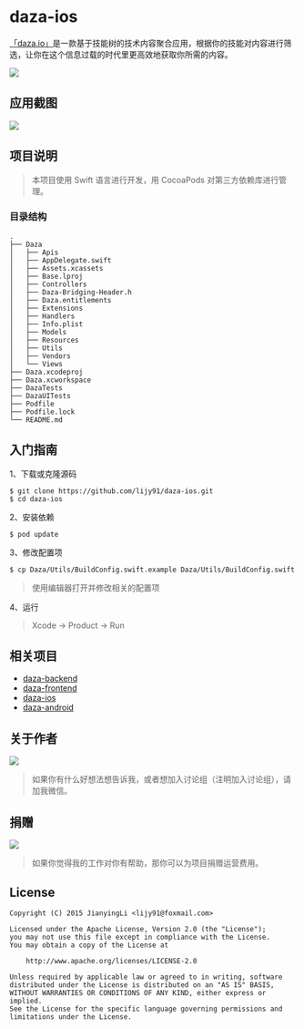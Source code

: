 # daza-ios

[「daza.io」](https://daza.io)是一款基于技能树的技术内容聚合应用，根据你的技能对内容进行筛选，让你在这个信息过载的时代里更高效地获取你所需的内容。

[![](https://devimages.apple.com.edgekey.net/app-store/marketing/guidelines/images/badge-download-on-the-app-store-cn.svg)](https://itunes.apple.com/us/app/daza.io/id1180300716?l=zh&ls=1&mt=8)

## 应用截图
![](https://oeolgl6y5.qnssl.com/topic/SJHfR0vQe/HJYNCADXe.png?imageView2/2/w/1200/h/1200)

## 项目说明
> 本项目使用 Swift 语言进行开发，用 CocoaPods 对第三方依赖库进行管理。

### 目录结构
```
.
├── Daza
│   ├── Apis
│   ├── AppDelegate.swift
│   ├── Assets.xcassets
│   ├── Base.lproj
│   ├── Controllers
│   ├── Daza-Bridging-Header.h
│   ├── Daza.entitlements
│   ├── Extensions
│   ├── Handlers
│   ├── Info.plist
│   ├── Models
│   ├── Resources
│   ├── Utils
│   ├── Vendors
│   └── Views
├── Daza.xcodeproj
├── Daza.xcworkspace
├── DazaTests
├── DazaUITests
├── Podfile
├── Podfile.lock
└── README.md
```

## 入门指南

1、下载或克隆源码

```
$ git clone https://github.com/lijy91/daza-ios.git
$ cd daza-ios
```

2、安装依赖
```
$ pod update
```

3、修改配置项
```
$ cp Daza/Utils/BuildConfig.swift.example Daza/Utils/BuildConfig.swift
```
> 使用编辑器打开并修改相关的配置项

4、运行
> Xcode -> Product -> Run

## 相关项目
- [daza-backend](https://github.com/lijy91/daza-backend)
- [daza-frontend](https://github.com/lijy91/daza-frontend)
- [daza-ios](https://github.com/lijy91/daza-ios)
- [daza-android](https://github.com/lijy91/daza-android)

## 关于作者

![](https://oeolgl6y5.qnssl.com/topic/ByRafuLR/r1no_q9R.jpg?imageView2/2/w/200)

> 如果你有什么好想法想告诉我，或者想加入讨论组（注明加入讨论组），请加我微信。

## 捐赠

![](http://obryq3mj0.bkt.clouddn.com/topic/ByRafuLR/r1WH8F90.jpg?imageView2/2/w/200)

> 如果你觉得我的工作对你有帮助，那你可以为项目捐赠运营费用。

## License

    Copyright (C) 2015 JianyingLi <lijy91@foxmail.com>

    Licensed under the Apache License, Version 2.0 (the "License");
    you may not use this file except in compliance with the License.
    You may obtain a copy of the License at

        http://www.apache.org/licenses/LICENSE-2.0

    Unless required by applicable law or agreed to in writing, software
    distributed under the License is distributed on an "AS IS" BASIS,
    WITHOUT WARRANTIES OR CONDITIONS OF ANY KIND, either express or implied.
    See the License for the specific language governing permissions and
    limitations under the License.
